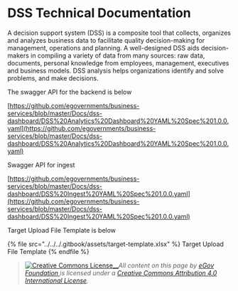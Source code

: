 # DSS Technical Documentation

A decision support system (DSS) is a composite tool that collects, organizes and analyzes business data to facilitate quality decision-making for management, operations and planning. A well-designed DSS aids decision-makers in compiling a variety of data from many sources: raw data, documents, personal knowledge from employees, management, executives and business models. DSS analysis helps organizations identify and solve problems, and make decisions.

The swagger API for the backend is below

[https://github.com/egovernments/business-services/blob/master/Docs/dss-dashboard/DSS%20Analytics%20Dashboard%20YAML%20Spec%201.0.0.yaml](https://github.com/egovernments/business-services/blob/master/Docs/dss-dashboard/DSS%20Analytics%20Dashboard%20YAML%20Spec%201.0.0.yaml)

Swagger API for ingest

[https://github.com/egovernments/business-services/blob/master/Docs/dss-dashboard/DSS%20Ingest%20YAML%20Spec%201.0.0.yaml](https://github.com/egovernments/business-services/blob/master/Docs/dss-dashboard/DSS%20Ingest%20YAML%20Spec%201.0.0.yaml)

Target Upload File Template is below

{% file src="../../../.gitbook/assets/target-template.xlsx" %}
Target Upload File Template
{% endfile %}

> [![Creative Commons License](https://i.creativecommons.org/l/by/4.0/80x15.png)\_\_](http://creativecommons.org/licenses/by/4.0/)_All content on this page by_ [_eGov Foundation_ ](https://egov.org.in/)_is licensed under a_ [_Creative Commons Attribution 4.0 International License_](http://creativecommons.org/licenses/by/4.0/)_._
